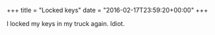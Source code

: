 +++
title = "Locked keys"
date = "2016-02-17T23:59:20+00:00"
+++

I locked my keys in my truck again. Idiot.
			